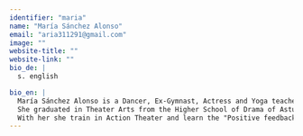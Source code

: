 ```yaml
---
identifier: "maria"
name: "María Sánchez Alonso"
email: "aria311291@gmail.com"
image: ""
website-title: ""
website-link: ""
bio_de: |
  s. english

bio_en: |
  María Sánchez Alonso is a Dancer, Ex-Gymnast, Actress and Yoga teacher with a strong artistical passion.   
  She graduated in Theater Arts from the Higher School of Drama of Asturias, Spain. She was a member of the awarded Physical Theater and Dance Company "Rabos de Lagartija" directed by Ana Fernández. 
  With her she train in Action Theater and learn the "Positive feedback" technique. Later she joined the Dance Intensive Programm in Tanzfabrik Berlin. She trains continuously with different teachers all around europe, diffetent approaches to dance and Art. Flying low, Release, Butoh, Gaga, Improvisation and Composition among others. She´ also a hidden poet. Practices creative writing and composes poems that are waiting to be published.
---
```

